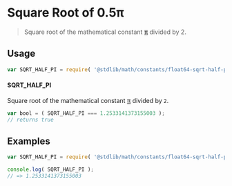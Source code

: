 # Square Root of 0.5π

> Square root of the mathematical constant [π][@stdlib/math/constants/float64-pi] divided by 2.

<section class="usage">

## Usage

```javascript
var SQRT_HALF_PI = require( '@stdlib/math/constants/float64-sqrt-half-pi' );
```

#### SQRT_HALF_PI

Square root of the mathematical constant [π][@stdlib/math/constants/float64-pi] divided by `2`.

```javascript
var bool = ( SQRT_HALF_PI === 1.2533141373155003 );
// returns true
```

</section>

<!-- /.usage -->

<section class="examples">

## Examples

<!-- TODO: better example -->

```javascript
var SQRT_HALF_PI = require( '@stdlib/math/constants/float64-sqrt-half-pi' );

console.log( SQRT_HALF_PI );
// => 1.2533141373155003
```

</section>

<!-- /.examples -->

<section class="links">

[@stdlib/math/constants/float64-pi]: https://github.com/stdlib-js/stdlib/tree/develop/lib/node_modules/%40stdlib/math/constants/float64-pi

</section>

<!-- /.links -->
